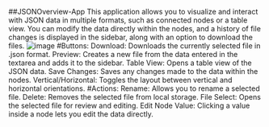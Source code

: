 ##JSONOverview-App
This application allows you to visualize and interact with JSON data in multiple formats, such as connected nodes or a table view. You can modify the data directly within the nodes, and a history of file changes is displayed in the sidebar, along with an option to download the files.
![image](https://github.com/user-attachments/assets/ac852318-35cf-4fd5-963a-2c63952b478b)
#Buttons:
Download: Downloads the currently selected file in .json format.
Preview: Creates a new file from the data entered in the textarea and adds it to the sidebar.
Table View: Opens a table view of the JSON data.
Save Changes: Saves any changes made to the data within the nodes.
Vertical/Horizontal: Toggles the layout between vertical and horizontal orientations.
#Actions:
Rename: Allows you to rename a selected file.
Delete: Removes the selected file from local storage.
File Select: Opens the selected file for review and editing.
Edit Node Value: Clicking a value inside a node lets you edit the data directly.

